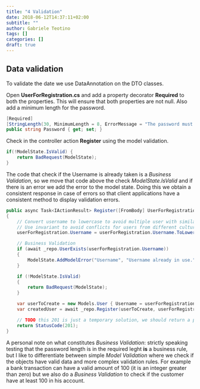```yaml
---
title: "4 Validation"
date: 2018-06-12T14:37:11+02:00
subtitle: ""
author: Gabriele Teotino
tags: []
categories: []
draft: true
---
```


## Data validation

To validate the date we use DataAnnotation on the DTO classes.

Open **UserForRegistration.cs** and add a property decorator **Required** to both the properties. This will ensure that both properties are not null. Also add a minimum length for the password.

```c#
[Required]
[StringLength(30, MinimumLength = 8, ErrorMessage = "The password must be between 8 and 30 characters.")]
public string Password { get; set; }
```

Check in the controller action **Register** using the model validation.

```c#
if(!ModelState.IsValid) {
    return BadRequest(ModelState);
}
```

The code that check if the Username is already taken is a *Business Validation*, so we move that code above the check *ModelState.IsValid* and if there is an error we add the error to the model state. Doing this we obtain a consistent response in case of errors so that client applications have a consistent method to display validation errors.

```c#
public async Task<IActionResult> Register([FromBody] UserForRegistration userForRegistration)
{
    // Convert username to lowercase to avoid multiple user with similar names like "John" and "john"
    // Use invariant to avoid conflicts for users from different cultures
    userForRegistration.Username = userForRegistration.Username.ToLowerInvariant();

    // Business Validation
    if (await _repo.UserExists(userForRegistration.Username))
    {
        ModelState.AddModelError("Username", "Username already in use.");
    }

    if (!ModelState.IsValid)
    {
        return BadRequest(ModelState);
    }

    var userToCreate = new Models.User { Username = userForRegistration.Username };
    var createdUser = await _repo.Register(userToCreate, userForRegistration.Password);

    // TODO this 201 is just a temporary solution, we should return a path to the new entity
    return StatusCode(201);
}
```

A personal note on what constitutes *Business Validation*: strictly speaking testing that the password length is in the required leght **is** a business rule, but I like to differentiate between simple *Model Validation* where we check if the objects have valid data and more complex validation rules. For example a bank transaction can have a valid amount of 100 (it is an integer greater than zero) but we also do a *Business Validation* to check if the customer have at least 100 in his account.
